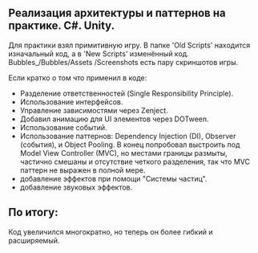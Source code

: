## Реализация архитектуры и паттернов на практике. C#. Unity.
Для практики взял примитивную игру. В папке 'Old Scripts' находится изначальный код, а в 'New Scripts' изменённый код. Bubbles_/Bubbles/Assets
/Screenshots есть пару скриншотов игры.

Если кратко о том что применил в коде:
 - Разделение ответственностей (Single Responsibility Principle).
 - Использование интерфейсов.
 - Управление зависимостями через Zenject.
 - Добавил анимацию для UI элементов через DOTween.
 - Использование событий.
 - Использование паттернов: Dependency Injection (DI), Observer (события), и Object Pooling. В конец попробовал выстроить под Model View Controller (MVC), но местами границы размыты, частично смешаны и отсутствие четкого разделения, так что MVC  паттерн не выражен в полной мере.
 - добавление эффектов при помощи "Системы частиц".
 - добавление звуковых эффектов.


## По итогу:
Код увеличился многократно, но теперь он более гибкий и расширяемый. 

